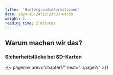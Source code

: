 ```yaml
---
title:  'Hintergrundinformationen'
date: 2024-10-24T12:23:03-04:00
weight: 1
reading_time: 2 minutes
---
```


## Warum machen wir das?

### Sicherheitslücke bei SD-Karten

{{< pagenav prev="chapter1/" next="../page2/" >}}